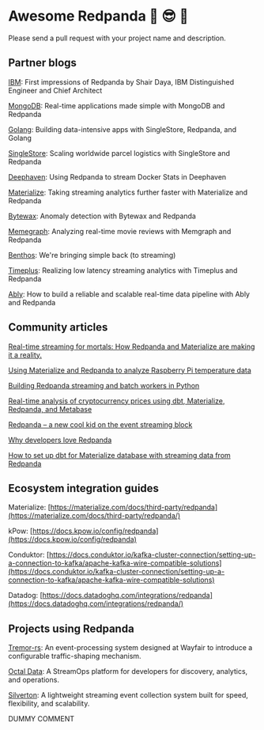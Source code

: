 # Awesome Redpanda 🤯 😎 🤯

Please send a pull request with your project name and description. 

## Partner blogs

[IBM](https://shahirdaya.medium.com/first-impressions-of-redpanda-6dd0d860ecfd): First impressions of Redpanda by Shair Daya, IBM Distinguished Engineer and Chief Architect 

[MongoDB](https://www.mongodb.com/blog/post/real-time-applications-made-simple-mongodb-redpanda): Real-time applications made simple with MongoDB and Redpanda 

[Golang](https://golangexample.com/workshop-building-data-intensive-apps-with-singlestore-redpanda-and-golang/): Building data-intensive apps with SingleStore, Redpanda, and Golang

[SingleStore](https://www.singlestore.com/blog/scaling-worldwide-parcel-logistics-with-singlestore-and-vectorized/): Scaling worldwide parcel logistics with SingleStore and Redpanda 

[Deephaven](https://deephaven.io/blog/2021/10/21/redpanda-docker/): Using Redpanda to stream Docker Stats in Deephaven

[Materialize](https://materialize.com/taking-streaming-analytics-further-faster-with-redpanda-materialize/): Taking streaming analytics further faster with Materialize and Redpanda

[Bytewax](https://www.bytewax.io/blog/anomaly-detection-bw-rpk/): Anomaly detection with Bytewax and Redpanda

[Memegraph](https://memgraph.com/blog/analyzing-redpanda-movie-stream): Analyzing real-time movie reviews with Memgraph and Redpanda

[Benthos](https://www.benthos.dev/blog/2021/03/09/redpanda/): We're bringing simple back (to streaming)

[Timeplus](https://redpanda.com/blog/low-latency-streaming-analytics-timeplus-redpanda/): Realizing low latency streaming analytics with Timeplus and Redpanda

[Ably](https://redpanda.com/blog/ably-redpanda-real-time-data-pipeline/): How to build a reliable and scalable real-time data pipeline with Ably and Redpanda

## Community articles 

[Real-time streaming for mortals: How Redpanda and Materialize are making it a reality.](https://medium.com/event-driven-utopia/real-time-streaming-for-mortals-how-redpanda-and-materialize-making-it-a-reality-18ac0bdc6f43) 

[Using Materialize and Redpanda to analyze Raspberry Pi temperature data](https://devdojo.com/bobbyiliev/using-materialize-and-redpanda-to-analyze-raspberry-pi-temperature-data)

[Building Redpanda streaming and batch workers in Python](https://www.fadhil-blog.dev/blog/streaming-batch-worker/)

[Real-time analysis of cryptocurrency prices using dbt, Materialize, Redpanda, and Metabase](https://dev.to/nazliander/realtime-analysis-of-cryptocurrency-prices-using-dbt-materialize-redpanda-metabase-41n2)

[Redpanda – a new cool kid on the event streaming block](https://thehonestcoder.com/redpanda-a-new-cool-kid-on-the-event-streaming-block/)

[Why developers love Redpanda](https://whoisnnamdi.com/why-developers-love-redpanda/)

[How to set up dbt for Materialize database with streaming data from Redpanda](https://www.entechlog.com/blog/data/how-to-setup-dbt-for-materialize-db-with-streaming-data-from-redpanda/)

## Ecosystem integration guides

Materialize: [https://materialize.com/docs/third-party/redpanda](https://materialize.com/docs/third-party/redpanda/)

kPow: [https://docs.kpow.io/config/redpanda](https://docs.kpow.io/config/redpanda)

Conduktor: [https://docs.conduktor.io/kafka-cluster-connection/setting-up-a-connection-to-kafka/apache-kafka-wire-compatible-solutions](https://docs.conduktor.io/kafka-cluster-connection/setting-up-a-connection-to-kafka/apache-kafka-wire-compatible-solutions)

Datadog: [https://docs.datadoghq.com/integrations/redpanda](https://docs.datadoghq.com/integrations/redpanda/)

## Projects using Redpanda 

[Tremor-rs](https://github.com/tremor-rs/tremor-redpanda): An event-processing system designed at Wayfair to introduce a configurable traffic-shaping mechanism.

[Octal Data](https://github.com/octaldata/streamops): A StreamOps platform for developers for discovery, analytics, and operations. 

[Silverton](https://github.com/silverton-io/honeypot): A lightweight streaming event collection system built for speed, flexibility, and scalability.


DUMMY COMMENT